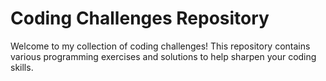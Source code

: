 # Coding Challenges Repository

Welcome to my collection of coding challenges! This repository contains various programming exercises and solutions to help sharpen your coding skills.
